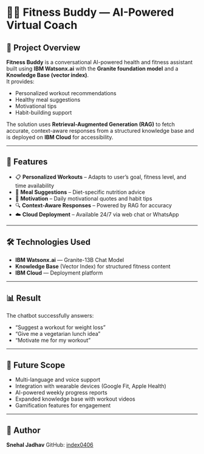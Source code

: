 # 🏋️‍♂️ Fitness Buddy — AI-Powered Virtual Coach

## 📌 Project Overview
**Fitness Buddy** is a conversational AI-powered health and fitness assistant built using **IBM Watsonx.ai** with the **Granite foundation model** and a **Knowledge Base (vector index)**.  
It provides:
- Personalized workout recommendations
- Healthy meal suggestions
- Motivational tips
- Habit-building support

The solution uses **Retrieval-Augmented Generation (RAG)** to fetch accurate, context-aware responses from a structured knowledge base and is deployed on **IBM Cloud** for accessibility.

---

## 🚀 Features
- 📋 **Personalized Workouts** – Adapts to user’s goal, fitness level, and time availability  
- 🥗 **Meal Suggestions** – Diet-specific nutrition advice  
- 💬 **Motivation** – Daily motivational quotes and habit tips  
- 🔍 **Context-Aware Responses** – Powered by RAG for accuracy  
- ☁️ **Cloud Deployment** – Available 24/7 via web chat or WhatsApp  

---

## 🛠️ Technologies Used
- **IBM Watsonx.ai** — Granite-13B Chat Model
- **Knowledge Base** (Vector Index) for structured fitness content
- **IBM Cloud** — Deployment platform

---

## 📊 Result
The chatbot successfully answers:
- “Suggest a workout for weight loss”
- “Give me a vegetarian lunch idea”
- “Motivate me for my workout”

---

## 🔮 Future Scope
- Multi-language and voice support
- Integration with wearable devices (Google Fit, Apple Health)
- AI-powered weekly progress reports
- Expanded knowledge base with workout videos
- Gamification features for engagement

---

## 👤 Author
**Snehal Jadhav** 
GitHub: [index0406](https://github.com/index0406)
